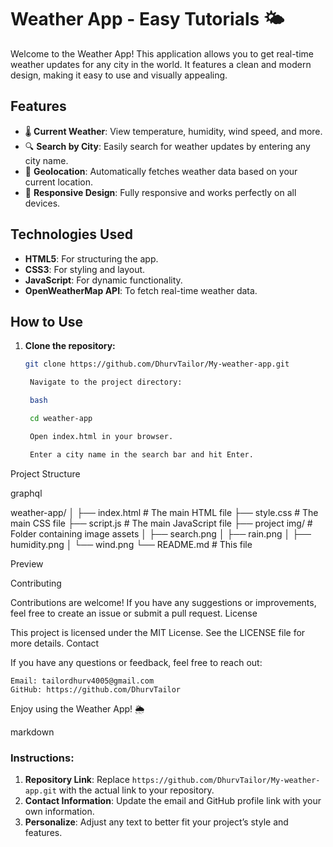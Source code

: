 # Weather App - Easy Tutorials 🌤️

Welcome to the Weather App! This application allows you to get real-time weather updates for any city in the world. It features a clean and modern design, making it easy to use and visually appealing.

## Features

- 🌡️ **Current Weather**: View temperature, humidity, wind speed, and more.
- 🔍 **Search by City**: Easily search for weather updates by entering any city name.
- 📍 **Geolocation**: Automatically fetches weather data based on your current location.
- 📱 **Responsive Design**: Fully responsive and works perfectly on all devices.

## Technologies Used

- **HTML5**: For structuring the app.
- **CSS3**: For styling and layout.
- **JavaScript**: For dynamic functionality.
- **OpenWeatherMap API**: To fetch real-time weather data.

## How to Use

1. **Clone the repository:**
   ```bash
   git clone https://github.com/DhurvTailor/My-weather-app.git

    Navigate to the project directory:

    bash

    cd weather-app

    Open index.html in your browser.

    Enter a city name in the search bar and hit Enter.

Project Structure

graphql

weather-app/
│
├── index.html        # The main HTML file
├── style.css         # The main CSS file
├── script.js         # The main JavaScript file
├── project img/      # Folder containing image assets
│   ├── search.png
│   ├── rain.png
│   ├── humidity.png
│   └── wind.png
└── README.md         # This file

Preview

Contributing

Contributions are welcome! If you have any suggestions or improvements, feel free to create an issue or submit a pull request.
License

This project is licensed under the MIT License. See the LICENSE file for more details.
Contact

If you have any questions or feedback, feel free to reach out:

    Email: tailordhurv4005@gmail.com
    GitHub: https://github.com/DhurvTailor

Enjoy using the Weather App! 🌦️

markdown


### Instructions:

1. **Repository Link**: Replace `https://github.com/DhurvTailor/My-weather-app.git` with the actual link to your repository.
2. **Contact Information**: Update the email and GitHub profile link with your own information.
3. **Personalize**: Adjust any text to better fit your project’s style and features.

